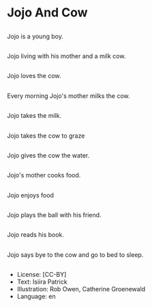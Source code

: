 # Jojo And Cow

##
Jojo is a young boy.

##
Jojo living with his
mother and a milk cow.

##
Jojo loves the cow.

##
Every morning Jojo's
mother milks the cow.

##
Jojo takes the milk.

##
Jojo takes the cow to
graze

##
Jojo gives the cow the
water.

##
Jojo's mother cooks
food.

##
Jojo enjoys food

##
Jojo plays the ball with
his friend.

##
Jojo reads his book.

##
Jojo says bye to the cow
and go to bed to sleep.

##
* License: [CC-BY]
* Text: Isiira Patrick
* Illustration: Rob Owen, Catherine Groenewald
* Language: en

